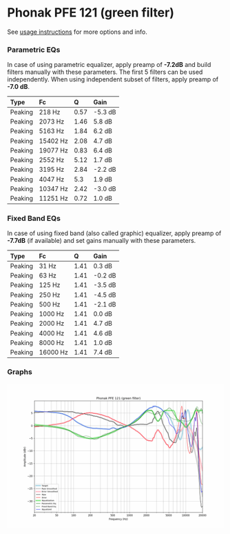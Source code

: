 # Phonak PFE 121 (green filter)
See [usage instructions](https://github.com/jaakkopasanen/AutoEq#usage) for more options and info.

### Parametric EQs
In case of using parametric equalizer, apply preamp of **-7.2dB** and build filters manually
with these parameters. The first 5 filters can be used independently.
When using independent subset of filters, apply preamp of **-7.0 dB**.

| Type    | Fc       |    Q | Gain    |
|:--------|:---------|:-----|:--------|
| Peaking | 218 Hz   | 0.57 | -5.3 dB |
| Peaking | 2073 Hz  | 1.46 | 5.8 dB  |
| Peaking | 5163 Hz  | 1.84 | 6.2 dB  |
| Peaking | 15402 Hz | 2.08 | 4.7 dB  |
| Peaking | 19077 Hz | 0.83 | 6.4 dB  |
| Peaking | 2552 Hz  | 5.12 | 1.7 dB  |
| Peaking | 3195 Hz  | 2.84 | -2.2 dB |
| Peaking | 4047 Hz  | 5.3  | 1.9 dB  |
| Peaking | 10347 Hz | 2.42 | -3.0 dB |
| Peaking | 11251 Hz | 0.72 | 1.0 dB  |

### Fixed Band EQs
In case of using fixed band (also called graphic) equalizer, apply preamp of **-7.7dB**
(if available) and set gains manually with these parameters.

| Type    | Fc       |    Q | Gain    |
|:--------|:---------|:-----|:--------|
| Peaking | 31 Hz    | 1.41 | 0.3 dB  |
| Peaking | 63 Hz    | 1.41 | -0.2 dB |
| Peaking | 125 Hz   | 1.41 | -3.5 dB |
| Peaking | 250 Hz   | 1.41 | -4.5 dB |
| Peaking | 500 Hz   | 1.41 | -2.1 dB |
| Peaking | 1000 Hz  | 1.41 | 0.0 dB  |
| Peaking | 2000 Hz  | 1.41 | 4.7 dB  |
| Peaking | 4000 Hz  | 1.41 | 4.6 dB  |
| Peaking | 8000 Hz  | 1.41 | 1.0 dB  |
| Peaking | 16000 Hz | 1.41 | 7.4 dB  |

### Graphs
![](./Phonak%20PFE%20121%20(green%20filter).png)
